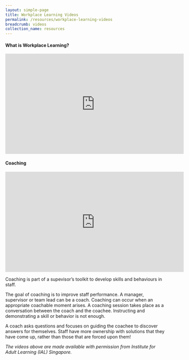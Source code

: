 ```yaml
---
layout: simple-page
title: Workplace Learning Videos 
permalink: /resources/workplace-learning-videos
breadcrumb: videos
collection_name: resources
---
```





#### What is Workplace Learning?

<div class="bp-youtube">
<iframe width="560" height="315" src="https://www.youtube.com/embed/3Z7VJBzHwcY?start=11" frameborder="0" allow="accelerometer; autoplay; encrypted-media; gyroscope; picture-in-picture" allowfullscreen></iframe>
</div>



#### Coaching

<div class="bp-youtube">
<iframe width="560" height="315" src="https://www.youtube.com/embed/hCnpHfdv9R4" frameborder="0" allow="accelerometer; autoplay; encrypted-media; gyroscope; picture-in-picture" allowfullscreen></iframe>
</div>

Coaching is part of a supevisor’s toolkit to develop skills and behaviours in staff. 

The goal of coaching is to improve staff performance. A manager, supervisor or team lead can be a coach. Coaching can occur when an appropriate coachable moment arises.  A coaching session takes place as a conversation between the coach and the coachee. Instructing and demonstrating a skill or behavior is not enough. 

A coach asks questions and focuses on guiding the coachee to discover answers for themselves. Staff have more ownership with solutions that they have come up, rather than those that are forced upon them!





*The videos above are made available with permission from Institute for Adult Learning (IAL) Singapore.*
